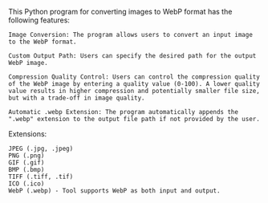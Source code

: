 This Python program for converting images to WebP format has the following features:

    Image Conversion: The program allows users to convert an input image to the WebP format.

    Custom Output Path: Users can specify the desired path for the output WebP image.

    Compression Quality Control: Users can control the compression quality of the WebP image by entering a quality value (0-100). A lower quality value results in higher compression and potentially smaller file size, but with a trade-off in image quality.

    Automatic .webp Extension: The program automatically appends the ".webp" extension to the output file path if not provided by the user.

Extensions:

    JPEG (.jpg, .jpeg)
    PNG (.png)
    GIF (.gif)
    BMP (.bmp)
    TIFF (.tiff, .tif)
    ICO (.ico)
    WebP (.webp) - Tool supports WebP as both input and output.
